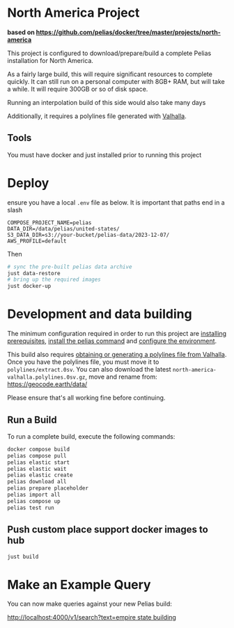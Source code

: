 # North America Project

__based on https://github.com/pelias/docker/tree/master/projects/north-america__

This project is configured to download/prepare/build a complete Pelias installation for North America.

As a fairly large build, this will require significant resources to complete quickly. It can still run on a personal computer with 8GB+ RAM, but will take a while. It will require 300GB or so of disk space.

Running an interpolation build of this side would also take many days

Additionally, it requires a polylines file generated with [Valhalla](https://github.com/valhalla).

## Tools
You must have docker and just installed prior to running this project

# Deploy
ensure you have a local `.env` file as below. It is important that paths end in a slash
```
COMPOSE_PROJECT_NAME=pelias
DATA_DIR=/data/pelias/united-states/
S3_DATA_DIR=s3://your-bucket/pelias-data/2023-12-07/
AWS_PROFILE=default
```

Then

```bash
# sync the pre-built pelias data archive
just data-restore
# bring up the required images
just docker-up
```
# Development and data building

The minimum configuration required in order to run this project are [installing prerequisites](https://github.com/pelias/docker#prerequisites), [install the pelias command](https://github.com/pelias/docker#installing-the-pelias-command) and [configure the environment](https://github.com/pelias/docker#configure-environment).

This build also requires [obtaining or generating a polylines file from Valhalla](https://github.com/pelias/polylines/wiki/Generating-polylines-from-Valhalla). Once you have the polylines file, you must move it to `polylines/extract.0sv`. You can also download the latest `north-america-valhalla.polylines.0sv.gz`, move and rename from: https://geocode.earth/data/

Please ensure that's all working fine before continuing.

## Run a Build

To run a complete build, execute the following commands:

```bash
docker compose build
pelias compose pull
pelias elastic start
pelias elastic wait
pelias elastic create
pelias download all
pelias prepare placeholder
pelias import all
pelias compose up
pelias test run
```

## Push custom place support docker images to hub
```bash
just build
```

# Make an Example Query

You can now make queries against your new Pelias build:

[http://localhost:4000/v1/search?text=empire state building](http://localhost:4000/v1/search?text=empire%20state%20building)
